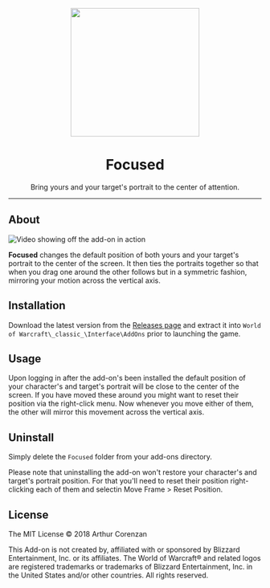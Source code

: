 <p align="center"><img src="https://imgur.com/Us6pJ7f.png" width="256"></p>

<h1 align="center">Focused</h1>

<p align="center">Bring yours and your target's portrait to the center of attention.</p>

---

## About

![Video showing off the add-on in action](https://i.imgur.com/WHc1hCv.gif)

**Focused** changes the default position of both yours and your target's portrait to the center of the screen. It then ties the portraits together so that when you drag one around the other follows but in a symmetric fashion, mirroring your motion across the vertical axis.

## Installation

Download the latest version from the [Releases page](https://github.com/haggen/wow/releases) and extract it into `World of Warcraft\_classic_\Interface\AddOns` prior to launching the game.

## Usage

Upon logging in after the add-on's been installed the default position of your character's and target's portrait will be close to the center of the screen. If you have moved these around you might want to reset their position via the right-click menu. Now whenever you move either of them, the other will mirror this movement across the vertical axis.

## Uninstall

Simply delete the `Focused` folder from your add-ons directory.

Please note that uninstalling the add-on won't restore your character's and target's portrait position. For that you'll need to reset their position right-clicking each of them and selectin Move Frame > Reset Position.

## License

The MIT License © 2018 Arthur Corenzan

This Add-on is not created by, affiliated with or sponsored by Blizzard Entertainment, Inc. or its affiliates. The World of Warcraft® and related logos are registered trademarks or trademarks of Blizzard Entertainment, Inc. in the United States and/or other countries. All rights reserved.
